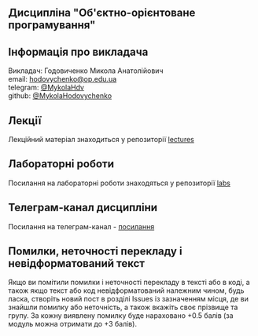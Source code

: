 ## Дисципліна "Об'єктно-орієнтоване програмування"

## Інформація про викладача

Викладач: Годовиченко Микола Анатолійович<br>
email: hodovychenko@op.edu.ua<br>
telegram: [@MykolaHdv](https://t.me/MykolaHdv)<br>
github: [@MykolaHodovychenko](https://github.com/MykolaHodovychenko)

## Лекції 

Лекційний матеріал знаходиться у репозиторії [lectures](https://github.com/JavaOPNU/lectures)

## Лабораторні роботи 

Посилання на лабораторні роботи знаходяться у репозиторії [labs](https://github.com/JavaOPNU/labs)

## Телеграм-канал дисципліни

Посилання на телеграм-канал - [посилання](https://t.me/+7s4dzdiMHBhjMjRi)

## Помилки, неточності перекладу і невідформатований текст

Якщо ви помітили помилки і неточності перекладу в тексті або в коді, а також якщо текст або код невідформатований належним чином, будь ласка, створіть новий пост в розділі Issues із зазначенням місця, де ви знайшли помилку або неточність, а також вкажіть своє прізвище та групу. За кожну виявлену помилку буде нараховано +0.5 балів (за модуль можна отримати до +3 балів).
